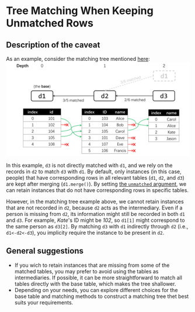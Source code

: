 # Tree Matching When Keeping Unmatched Rows
## Description of the caveat
As an example, consider the matching tree mentioned [here](../match/tree_match_merge.md#merging-data-tables):
![tree_match_merge_orig](../media/tree_match_merge_orig.svg)

In this example, `d3` is not directly matched with `d1`, and we rely on the records in `d2` to match `d3` with `d1`. By default, only instances (in this case, people) that have corresponding rows in all relevant tables (`d1`, `d2`, and `d3`) are kept after merging (`d1.merge()`). By setting [the `unmatched` argument](../match/tree_match_merge.md#keeping-unmatched-rows), we can retain instances that do not have corresponding rows in specific tables. 

However, in the matching tree example above, we cannot retain instances that are not recorded in `d2`, because `d2` acts as the intermediary. Even if a person is missing from `d2`, its information might still be recorded in both `d1` and `d3`. For example, *Kate*'s ID might be *102*, so `d1[1]` might correspond to the same person as `d3[2]`. By matching `d3` with `d1` indirectly through `d2` (i.e., `d1<-d2<-d3`), you implicity require the instance to be present in `d2`.

## General suggestions
- If you wich to retain instances that are missing from some of the matched tables, you may prefer to avoid using the tables as intermediaries. If possible, it can be more straightforward to match all tables directly with the base table, which makes the tree shallower.
- Depending on your needs, you can explore different choices for the base table and matching methods to construct a matching tree thet best suits your requirements.


<!-- ## Discussions -->

